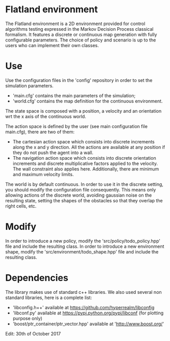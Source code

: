 # Flatland environment

The Flatland environment is a 2D environment provided for control algorithms
testing expressed in the Markov Decision Process classical formalism.
It features a discrete or continuous map generation with fully configurable
parameters.
The choice of policy and scenario is up to the users who can implement their
own classes.

# Use

Use the configuration files in the 'config' repository in order to set the
simulation parameters.
- 'main.cfg' contains the main parameters of the simulation;
- 'world.cfg' contains the map definition for the continuous environment.

The state space is composed with a position, a velocity and an orientation wrt
the x axis of the continuous world.

The action space is defined by the user (see main configuration file main.cfg),
there are two of them:
- The cartesian action space which consists into discrete increments along the x
and y direction. All the actions are available at any position if they do not
push the agent into a wall.
- The navigation action space which consists into discrete orientation
increments and discrete multiplicative factors applied to the velocity.
The wall constraint also applies here. Additionally, there are minimum and
maximum velocity limits.

The world is by default continuous. In order to use it in the discrete setting,
you should modify the configuration file consequently. This means only allowing
actions of the discrete world, avoiding gaussian noise on the resulting state,
setting the shapes of the obstacles so that they overlap the right cells, etc.

# Modify

In order to introduce a new policy, modify the 'src/policy/todo_policy.hpp'
file and include the resulting class.
In order to introduce a new environment shape, modify the
'src/environment/todo_shape.hpp' file and include the resulting class.

# Dependencies

The library makes use of standard c++ libraries. We also used several non
standard libraries, here is a complete list:
- 'libconfig.h++' available at https://github.com/hyperrealm/libconfig
- 'libconf.py' available at https://pypi.python.org/pypi/libconf (for plotting
purpose only)
- 'boost/ptr_container/ptr_vector.hpp' available at 'http://www.boost.org/'

Edit: 30th of October 2017

